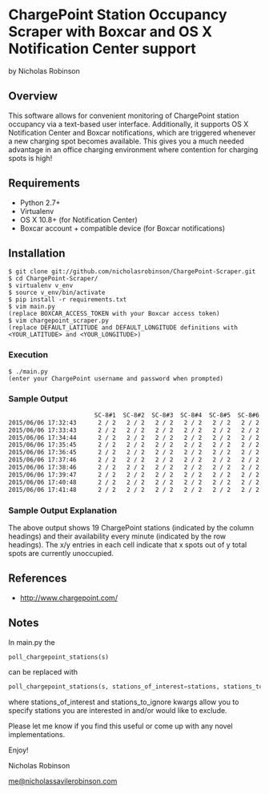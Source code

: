 # ChargePoint Station Occupancy Scraper with Boxcar and OS X Notification Center support

by Nicholas Robinson

## Overview

This software allows for convenient monitoring of ChargePoint station occupancy via a text-based user interface. Additionally, it supports OS X Notification Center and Boxcar notifications, which are triggered whenever a new charging spot becomes available. This gives you a much needed advantage in an office charging environment where contention for charging spots is high!

## Requirements

* Python 2.7+
* Virtualenv
* OS X 10.8+ (for Notification Center)
* Boxcar account + compatible device (for Boxcar notifications)

## Installation

    $ git clone git://github.com/nicholasrobinson/ChargePoint-Scraper.git
    $ cd ChargePoint-Scraper/
    $ virtualenv v_env
	$ source v_env/bin/activate
	$ pip install -r requirements.txt
	$ vim main.py 
	(replace BOXCAR_ACCESS_TOKEN with your Boxcar access token)
	$ vim chargepoint_scraper.py
	(replace DEFAULT_LATITUDE and DEFAULT_LONGITUDE definitions with <YOUR_LATITUDE> and <YOUR_LONGITUDE>)

### Execution

	$ ./main.py
	(enter your ChargePoint username and password when prompted)
    
### Sample Output

```bash
                        SC-8#1  SC-8#2  SC-8#3  SC-8#4  SC-8#5  SC-8#6  SC-8#7  SC-8#8  SC-8#9  SC-8#10 SC-8#11 SC-10#1 SC-10#2 SC-10#3 SC-10#4 TA-7A#1 TA-7A#2 TA-7B#1 TA-7B#2
2015/06/06 17:32:43      2 / 2   2 / 2   2 / 2   2 / 2   2 / 2   2 / 2   2 / 2   2 / 2   2 / 2   2 / 2   1 / 2   2 / 2   2 / 2   2 / 2   2 / 2   2 / 2   2 / 2   2 / 2   2 / 2 
2015/06/06 17:33:43      2 / 2   2 / 2   2 / 2   2 / 2   2 / 2   2 / 2   2 / 2   2 / 2   2 / 2   2 / 2   1 / 2   2 / 2   2 / 2   2 / 2   2 / 2   2 / 2   2 / 2   2 / 2   2 / 2 
2015/06/06 17:34:44      2 / 2   2 / 2   2 / 2   2 / 2   2 / 2   2 / 2   2 / 2   2 / 2   2 / 2   2 / 2   1 / 2   2 / 2   2 / 2   2 / 2   2 / 2   2 / 2   2 / 2   2 / 2   2 / 2 
2015/06/06 17:35:45      2 / 2   2 / 2   2 / 2   2 / 2   2 / 2   2 / 2   2 / 2   2 / 2   2 / 2   2 / 2   1 / 2   2 / 2   2 / 2   2 / 2   2 / 2   2 / 2   2 / 2   2 / 2   2 / 2 
2015/06/06 17:36:45      2 / 2   2 / 2   2 / 2   2 / 2   2 / 2   2 / 2   2 / 2   2 / 2   2 / 2   2 / 2   1 / 2   2 / 2   2 / 2   2 / 2   2 / 2   2 / 2   2 / 2   2 / 2   2 / 2 
2015/06/06 17:37:46      2 / 2   2 / 2   2 / 2   2 / 2   2 / 2   2 / 2   2 / 2   2 / 2   2 / 2   2 / 2   1 / 2   2 / 2   2 / 2   2 / 2   2 / 2   2 / 2   2 / 2   2 / 2   2 / 2 
2015/06/06 17:38:46      2 / 2   2 / 2   2 / 2   2 / 2   2 / 2   2 / 2   2 / 2   2 / 2   2 / 2   2 / 2   1 / 2   2 / 2   2 / 2   2 / 2   2 / 2   2 / 2   2 / 2   2 / 2   2 / 2 
2015/06/06 17:39:47      2 / 2   2 / 2   2 / 2   2 / 2   2 / 2   2 / 2   2 / 2   2 / 2   2 / 2   2 / 2   1 / 2   2 / 2   2 / 2   2 / 2   2 / 2   2 / 2   2 / 2   2 / 2   2 / 2 
2015/06/06 17:40:48      2 / 2   2 / 2   2 / 2   2 / 2   2 / 2   2 / 2   2 / 2   2 / 2   2 / 2   2 / 2   1 / 2   2 / 2   2 / 2   2 / 2   2 / 2   2 / 2   2 / 2   2 / 2   2 / 2 
2015/06/06 17:41:48      2 / 2   2 / 2   2 / 2   2 / 2   2 / 2   2 / 2   2 / 2   2 / 2   2 / 2   2 / 2   1 / 2   2 / 2   2 / 2   2 / 2   2 / 2   2 / 2   2 / 2   2 / 2   2 / 2 
```
    
### Sample Output Explanation

The above output shows 19 ChargePoint stations (indicated by the column headings) and their availability every minute (indicated by the row headings). The x/y entries in each cell indicate that x spots out of y total spots are currently unoccupied.

## References
    
* http://www.chargepoint.com/

## Notes

In main.py the 
```python
poll_chargepoint_stations(s)
```
can be replaced with 
```python
poll_chargepoint_stations(s, stations_of_interest=stations, stations_to_ignore=ignore)
```
where stations_of_interest and stations_to_ignore kwargs allow you to specify stations you are interested in and/or would like to exclude.

Please let me know if you find this useful or come up with any novel implementations.

Enjoy!

Nicholas Robinson

me@nicholassavilerobinson.com